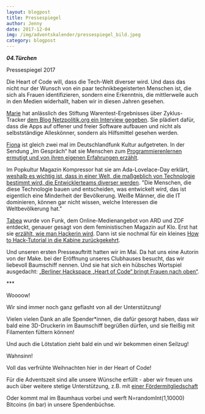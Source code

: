 ```yaml
---
layout: blogpost
title: Pressespiegel
author: Jenny
date: 2017-12-04
img: /img/adventskalender/pressespiegel_bild.jpeg
category: blogpost
---
```


***04.Türchen***

Pressespiegel 2017


Die Heart of Code will, dass die Tech-Welt diverser wird. Und dass das nicht nur der Wunsch von ein paar technikbegeisterten Menschen ist, die sich als Frauen identifizieren, sondern eine Erkenntnis, die mittlerweile auch in den Medien widerhallt, haben wir in diesen Jahren gesehen.

[Marie](https://twitter.com/lila_luca) hat anlässlich des Stiftung Warentest-Ergebnisses über Zyklus-Tracker [dem Blog Netzpolitik.org ein Interview gegeben](https://netzpolitik.org/2017/interview-ueber-period-tracking-wir-brauchen-zyklus-apps-mit-freier-und-offener-software/). Sie plädiert dafür, dass die Apps auf offener und freier Software aufbauen und nicht als selbstständige Alleskönner, sondern als Hilfsmittel gesehen werden.

[Fiona](https://twitter.com/Fotografiona) ist gleich zwei mal im Deutschlandfunk Kultur aufgetreten. In der Sendung „Im Gespräch“ hat sie Menschen zum [Programmierenlernen ermutigt und von ihren eigenen Erfahrungen erzählt](http://www.deutschlandfunkkultur.de/bloggerin-fiona-krakenbuerger-selbstbewusst-unter-hacker.970.de.html?dram:article_id=376139).

Im Popkultur Magazin Kompressor hat sie am Ada-Lovelace-Day erklärt, [weshalb es wichtig ist, dass in einer Welt, die maßgeblich von Technologie bestimmt wird, die Entwicklerteams diverser werden](http://www.deutschlandfunkkultur.de/ada-lovelace-day-wie-wird-die-technikwelt-diverser.2156.de.html?dram:article_id=397891).
"Die Menschen, die diese Technologie bauen und entscheiden, was entwickelt wird, das ist eigentlich eine Minderheit der Bevölkerung. Weiße Männer, die die IT dominieren, können gar nicht wissen, welche Interessen die Weltbevölkerung hat."

[Tabea](https://twitter.com/einhorntee) wurde von Funk, dem Online-Medienangebot von ARD und ZDF entdeckt, genauer gesagt von dem feministischen Magazin auf Klo. Erst hat sie [erzählt, wie man Hackerin wird](https://www.youtube.com/watch?v=bVX-adEuE-Y). Dann ist sie nochmal für ein kleines [How to Hack-Tutorial in die Kabine zurückgekehrt](https://www.youtube.com/watch?v=aR3MdKMrZ6Y).

Und unseren ersten Presseauftritt hatten wir im Mai. Da hat uns eine Autorin von der Make. bei der Eröffnung unseres Clubhauses besucht, das wir liebevoll Baumschiff nennen. Und sie hat sich ein hübsches Wortspiel ausgedacht: [„Berliner Hackspace „Heart of Code“ bringt Frauen nach oben“](https://www.heise.de/make/meldung/Berliner-Hackspace-Heart-of-Code-bringt-Frauen-nach-oben-3727196.html).

\*\*\*

Woooow!

Wir sind immer noch ganz geflasht von all der Unterstützung!

Vielen vielen Dank an alle Spender\*innen, die dafür gesorgt haben, dass wir bald eine 3D-Druckerin im Baumschiff begrüßen dürfen, und sie fleißig mit Filamenten füttern können!

Und auch die Lötstation zieht bald ein und wir bekommen einen Seilzug!

Wahnsinn!

Voll das verfrühte Weihnachten hier in der Heart of Code!

Für die Adventszeit sind alle unsere Wünsche erfüllt - aber wir freuen uns auch über weitere stetige Unterstützung, z.B. mit [einer Fördermitgliedschaft](http://heartofcode.org/mitgliedsformular.html)

Oder kommt mal im Baumhaus vorbei und werft N=randomInt(1,10000) Bitcoins (in bar) in unsere Spendenbüchse.
